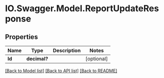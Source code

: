 # IO.Swagger.Model.ReportUpdateResponse
## Properties

Name | Type | Description | Notes
------------ | ------------- | ------------- | -------------
**Id** | **decimal?** |  | [optional] 

[[Back to Model list]](../README.md#documentation-for-models) [[Back to API list]](../README.md#documentation-for-api-endpoints) [[Back to README]](../README.md)

